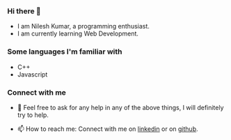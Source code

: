 ### Hi there 👋
* I am Nilesh Kumar, a programming enthusiast.
* I am currently learning Web Development.

### Some languages I'm familiar with
* C++
* Javascript

### Connect with me
- 💬 Feel free to ask for any help in any of the above things, I will definitely try to help.

- 📫 How to reach me: Connect with me on [linkedin](https://www.linkedin.com/in/nilesh-kumar-4547241b6/) or on [github](https://github.com/nileshky1).
